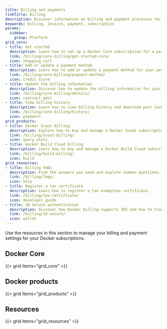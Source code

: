 ```yaml
---
title: Billing and payments
linkTitle: Billing
description: Discover information on billing and payment processes for Docker subscriptions.
keywords: billing, invoice, payment, subscription
params:
  sidebar:
    group: Platform
grid_core:
- title: Get started
  description: Learn how to set up a Docker Core subscription for a personal account or organization.
  link: /billing/core-billing/get-started-core/
  icon: shopping_cart
- title: Add or update a payment method
  description: Learn how to add or update a payment method for your personal account or organization.
  link: /billing/core-billing/payment-method/
  icon: credit_score
- title: Update the billing information
  description: Discover how to update the billing information for your personal account or organization.
  link: /billing/core-billing/details/
  icon: contract_edit
- title: View billing history
  description: Learn how to view billing history and download past invoices.
  link: /billing/core-billing/history/
  icon: payments
grid_products:
- title: Docker Scout billing
  description: Explore how to buy and manage a Docker Scout subscription.
  link: /billing/scout-billing/
  icon: query_stats
- title: Docker Build Cloud billing
  description: Learn how to buy and manage a Docker Build Cloud subscription.
  link: /billing/build-billing/
  icon: build
grid_resources:
- title: Billing FAQs
  description: Find the answers you need and explore common questions.
  link: /billing/faqs/
  icon: help
- title: Register a tax certificate
  description: Learn how to register a tax exemption certificate.
  link: /billing/tax-certificate/
  icon: developer_guide
- title: 3D Secure authentication
  description: Discover how Docker billing supports 3DS and how to troubleshoot potential issues.
  link: /billing/3d-secure/
  icon: wallet
---
```


Use the resources in this section to manage your billing and payment settings for your Docker subscriptions.

## Docker Core

{{< grid items="grid_core" >}}

## Docker products

{{< grid items="grid_products" >}}

## Resources

{{< grid items="grid_resources" >}}
